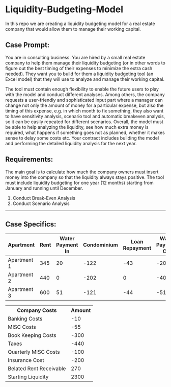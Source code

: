 # Liquidity-Budgeting-Model

In this repo we are creating a liquidity budgeting model for a real estate company that would allow them to manage their working capital.
## Case Prompt:

You are in consulting business. You are hired by a small real estate company to help them manage their liquidity budgeting (or in other words to figure out the best timing of their expenses to minimize the extra cash needed). They want you to build for them a liquidity budgeting tool (an Excel model) that they will use to analyze and manage their working capital. 

The tool must contain enough flexibility to enable the future users to play with the model and conduct different analyses. Among others, the company requests a user-friendly and sophisticated input part where a manager can change not only the amount of money for a particular expense, but also the timing of this expense, e.g. in which month to fix something, they also want to have sensitivity analysis, scenario tool and automatic breakeven analysis, so it can be easily repeated for different scenarios. Overall, the model must be able to help analyzing the liquidity, see how much extra money is required, what happens if something goes not as planned, whether it makes sense to delay some costs etc.
Your contract includes building the model and performing the detailed liquidity analysis for the next year.

## Requirements:

The main goal is to calculate how much the company owners must insert money into the company so that the liquidity always stays positive. The tool must include liquidity budgeting for one year (12 months) starting from January and running until December.
1. Conduct Break-Even Analysis
2. Conduct Scenario Analysis 

---
<h2> Case Specifics: </h2>

<table>
  <thead>
    <tr>
      <th>Apartment</th>
      <th>Rent</th>
      <th>Water Payment In</th>
      <th>Condominium</th>
      <th>Loan Repayment</th>
      <th>Water Payment Out</th>
      <th>Maintenance</th>
    </tr>
  </thead>
  <tbody>
    <tr>
      <td>Apartment 1</td>
      <td>345</td>
      <td>20</td>
      <td>-122</td>
      <td>-43</td>
      <td>-20</td>
      <td>-700</td>
    </tr>
    <tr>
      <td>Apartment 2</td>
      <td>440</td>
      <td>0</td>
      <td>-202</td>
      <td>0</td>
      <td>-40</td>
      <td>0</td>
    </tr>
    <tr>
      <td>Apartment 3</td>
      <td>600</td>
      <td>51</td>
      <td>-121</td>
      <td>-44</td>
      <td>-51</td>
      <td>-4000</td>
    </tr>
  </tbody>
</table>

<table>
  <tr>
    <th>Company Costs</th>
    <th>Amount</th>
  </tr>
  <tr>
    <td>Banking Costs</td>
    <td>-10</td>
  </tr>
  <tr>
    <td>MISC Costs</td>
    <td>-55</td>
  </tr>
  <tr>
    <td>Book Keeping Costs</td>
    <td>-300</td>
  </tr>
  <tr>
    <td>Taxes</td>
    <td>-440</td>
  </tr>
  <tr>
    <td>Quarterly MISC Costs</td>
    <td>-100</td>
  </tr>
  <tr>
    <td>Insurance Cost</td>
    <td>-200</td>
  </tr>
  <tr>
    <td>Belated Rent Receivable</td>
    <td>270</td>
  </tr>
  <tr>
    <td>Starting Liquidity</td>
    <td>2300</td>
  </tr>
</table>
